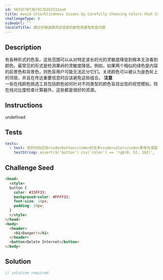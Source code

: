 ```yaml
---
id: 587d778f367417b2b2512aad
title: Avoid Colorblindness Issues by Carefully Choosing Colors that Convey Information
challengeType: 0
videoUrl: ''
localeTitle: 通过仔细选择传达信息的颜色来避免色盲问题
---
```


## Description
<section id="description">有各种形式的色盲。这些范围可以从对特定波长的光的灵敏度降低到根本无法看到颜色。最常见的形式是检测果岭的灵敏度降低。例如，如果两个相似的绿色是内容的前景色和背景色，则色盲用户可能无法区分它们。关闭颜色可以被认为是色轮上的邻居，并且在传达重要信息时应该避免这些组合。 <strong>注意</strong> <br>一些在线颜色挑选工具包括颜色如何针对不同类型的颜色盲目出现的视觉模拟。除在线对比度检查计算器外，这些都是很好的资源。 </section>

## Instructions
undefined

## Tests
<section id='tests'>

```yml
tests:
  - text: 您的代码应将<code>button</code>的文本<code>color</code>更改为深蓝色。
    testString: assert($('button').css('color') == 'rgb(0, 51, 102)', 'Your code should change the text <code>color</code> for the <code>button</code> to the dark blue.');

```

</section>

## Challenge Seed
<section id='challengeSeed'>

<div id='html-seed'>

```html
<head>
  <style>
  button {
    color: #33FF33;
    background-color: #FFFF33;
    font-size: 14px;
    padding: 10px;
  }
  </style>
</head>
<body>
  <header>
    <h1>Danger!</h1>
  </header>
  <button>Delete Internet</button>
</body>

```

</div>



</section>

## Solution
<section id='solution'>

```js
// solution required
```
</section>
